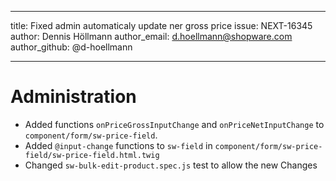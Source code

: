 ---
title: Fixed admin automaticaly update ner gross price
issue: NEXT-16345
author: Dennis Höllmann
author_email: d.hoellmann@shopware.com
author_github: @d-hoellmann
___
# Administration

* Added functions `onPriceGrossInputChange` and `onPriceNetInputChange` to `component/form/sw-price-field`.
* Added `@input-change` functions to `sw-field` in `component/form/sw-price-field/sw-price-field.html.twig`
* Changed `sw-bulk-edit-product.spec.js` test to allow the new Changes
